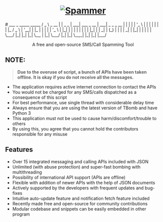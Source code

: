 <h1 align="center">
  <br>
  <a href="https://github.com/RajTechNation/SMS-SPAMMER"><img src="https://i.ibb.co/F4HBKqm/TBomb.png" alt="Spammer"></a>
</h1>
#
   ___            _             _____                    _____                   
  / _ \   _ __   | |  _   _    |  ___|   ___    _ __    |  ___|  _   _   _ __    
 | | | | | '_ \  | | | | | |   | |_     / _ \  | '__|   | |_    | | | | | '_ \   
 | |_| | | | | | | | | |_| |   |  _|   | (_) | | |      |  _|   | |_| | | | | |  
  \___/  |_| |_| |_|  \__, |   |_|      \___/  |_|      |_|      \__,_| |_| |_|  
                      |___/                                                      


<p align="center">A free and open-source SMS/Call Spamming Tool</p>

## NOTE:


> **Due to the overuse of script, a bunch of APIs have been taken offline. It is okay if you do not receive all the messages.**

- The application requires active internet connection to contact the APIs
- You would not be charged for any SMS/calls dispatched as a consequence of this script
- For best performance, use single thread with considerable delay time
- Always ensure that you are using the latest version of TBomb and have Python 3
- This application must not be used to cause harm/discomfort/trouble to others
- By using this, you agree that you cannot hold the contributors responsible for any misuse

## Features

- Over 15 integrated messaging and calling APIs included with JSON
- Unlimited (with abuse protection) and super-fast bombing with multithreading
- Possibility of international API support (APIs are offline)
- Flexible with addition of newer APIs with the help of JSON documents
- Actively supported by the developers with frequent updates and bug-fixes
- Intuitive auto-update feature and notification fetch feature included
- Recently made free and open-source for community contributions
- Modular codebase and snippets can be easily embedded in other program